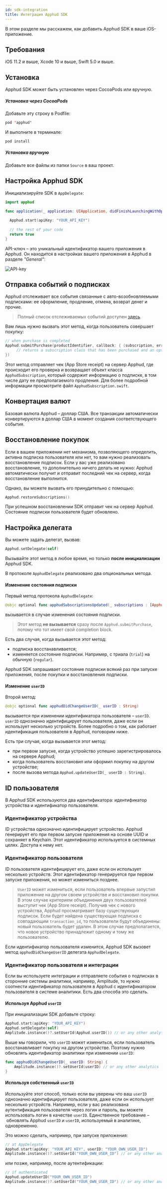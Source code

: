 ```yaml
---
id: sdk-integration
title: Интеграция Apphud SDK
---
```

В этом разделе мы расскажем, как добавить Apphud SDK в ваше iOS-приложение.

## Требования

iOS 11.2 и выше, Xcode 10 и выше, Swift 5.0 и выше.

## Установка

Apphud SDK может быть установлен через CocoaPods или вручную.

##### Установка через CocoaPods

Добавьте эту строку в Podfile:

```swift
pod 'apphud'
```

И выполните в терминале:

```swift
pod install
```

##### Установка вручную

Добавьте все файлы из папки `Source` в ваш проект.

## Настройка Apphud SDK

Инициализируйте SDK в `AppDelegate`:

```swift
import apphud

func application(_ application: UIApplication, didFinishLaunchingWithOptions launchOptions: [UIApplication.LaunchOptionsKey: Any]?) -> Bool {
	
  Apphud.start(apiKey: "YOUR_API_KEY")
  
  // the rest of your code
  return true
}
```

API-ключ – это уникальный идентификатор вашего приложения в Apphud. Он находится в настройках вашего приложения в Apphud в разделе *"General"*:

![API-key](assets/sdk-token.png)

## Отправка событий о подписках

Apphud отслеживает все события связанные с авто-возобновляемыми подписками: ее оформление, продление, отмена, возврат денег и прочие.

> Полный список отслеживаемых событий доступен [здесь](events.md).

Вам лишь нужно вызвать этот метод, когда пользователь совершает покупку:

```swift
// when purchase is completed
Apphud.submitPurchase(productIdentifier, callback: { (subscription, error) in
     // returns a subscription class that has been purchased and an optional error
})
```

Этот метод отправляет чек (App Store receipt) на сервер Apphud, где происходит его проверка и возвращает объект класса `ApphudSubscription`, который содержит информацию о подписке, в том числе дату ее предполагаемого продления. Для более подробной информации просмотрите файл `ApphudSubscription.swift`.

## Конвертация валют

Базовая валюта Apphud – доллар США. Все транзакции автоматически конвертируются в доллар США в момент создания соответствующего события.

## Восстановление покупок

Если в вашем приложении нет механизма, позволяющего определить, активна подписка пользователя или нет, то вам нужно реализовать восстановление подписок. Если у вас уже реализовано восстановление, то дополнительно ничего делать не нужно: Apphud автоматически получит и отправит последний чек на сервер, когда восстановление выполнится. 

Однако, вы можете вызвать его принудительно с помощью:

```swift
Apphud.restoreSubscriptions()
```

При успешном восстановлении SDK отправит чек на сервер Apphud. Состояние подписки пользователя будет обновлено.

## Настройка делегата

Вы можете задать делегат, вызвав:

```swift
Apphud.setDelegate(self)
```

Вызывайте этот метод в любое время, но только **после инициализации** Apphud SDK. 

В протоколе `ApphudDelegate` реализовано два опциональных метода.

#### Изменение состояния подписки

Первый метод протокола `ApphudDelegate`:

```swift
@objc optional func apphudSubscriptionsUpdated(_ subscriptions : [ApphudSubscription])
```

вызывается в случае изменения состояния подписки.

> Этот метод **не вызывается** сразу после `Apphud.submitPurchase`, потому что тот имеет свой completion block.

Есть два случая, когда вызывается этот метод:

* подписка восстанавливается;
* изменяется состояние подписки. Например, с триала (`trial`) на обычную (`regular`).

Apphud SDK запрашивает состояние подписки всякий раз при запуске приложения, после покупки и восстановления подписки.

#### Изменение `userID`

Второй метод:

```swift
@objc optional func apphudDidChangeUserID(_ userID : String)
```

вызывается при изменении идентификатора пользователя – `userID`. `userID` однозначно идентифицирует пользователя, даже если он использует несколько устройств. Более подробно о том, как работает идентификация пользователя в Apphud, поговорим ниже.

Есть три случая, когда вызывается этот метод:

* при первом запуске, когда устройство успешно зарегистрировалось на сервере Apphud;
* когда пользователь восстановил или оформил покупку на другом устройстве;
* после вызова метода `Apphud.updateUserID(_ userID : String)`.

## ID пользователя

В Apphud SDK используются два идентификатора: идентификатор устройства и идентификатор пользователя.

### Идентификатор устройства

ID устройства однозначно идентифицирует устройство. Apphud генерирует его при первом запуске приложения на основе UUID и сохраняет в Keychain. Этот идентификатор используется в системных целях. Доступа к нему нет.

### Идентификатор пользователя

ID пользователя идентифицирует его, даже если он использует несколько устройств. Этот идентификатор генерируется при первом запуске приложения, но может измениться позднее.

> `UserID` может измениться, если пользователь впервые запустил приложение на другом своем устройстве и восстановил покупки. В этом случае критерием объединения двух пользователей выступит чек (App Store receipt). Получив чек с нового устройства, Apphud просматривает базу существующих подписок. Если будет найдена существующая подписка с совпадающим `transaction_id`, то пользователи будут объединены: новый пользователь будет удален. В этом случае предполагается, что новое устройство принадлежит одному и тому же пользователю.

Если идентификатор пользователя изменится, Apphud SDK вызовет метод `apphudDidChangeUserID` делегата `ApphudDelegate`.

### Идентификатор пользователя и интеграции

Если вы используете интеграции и отправляете события о подписках в сторонние системы аналитики, например, Amplitude, то нужно соотнести идентификатор пользователя в Apphud с идентификатором пользователя в системе аналитики. Есть два способа это сделать.

#### Используя Apphud `userID`

При инициализации SDK добавьте строку:

```swift
Apphud.start(apiKey: "YOUR_API_KEY")
Apphud.setDelegate(self)
Amplitude.instance()?.setUserId(Apphud.userID()) // or any other analytics
```

Выше мы говорили, что `userID` может измениться, если пользователь восстанавливает покупку на другом устройстве. Поэтому нужно обновлять идентификатор аналитики при изменении `userID`:

```swift
func apphudDidChangeUserID(_ userID: String) {
	Amplitude.instance()?.setUserId(userID) // or any other analytics
}
```

#### Используя собственный `userID`

Используйте этот способ, только если вы уверены что ваш `userID` однозначно идентифицирует пользователя, даже если он использует несколько устройств. Например, если у вас реализована аутентификация пользователя через логин и пароль, вы можете использовать логин в качестве `userID`. Единственное требование – обновлять Apphud `userID` и `userID`, используемый в аналитике, одновременно.

Это можно сделать, например, при запуске приложения:

```swift
// at AppDelegate
Apphud.start(apiKey: "YOUR_API_KEY", userID: "YOUR_OWN_USER_ID")
Amplitude.instance()?.setUserId("YOUR_OWN_USER_ID") // or any other analytics
```

или позже, например, после аутентификации:

```swift
// if authenticated
Apphud.updateUserID("YOUR_OWN_USER_ID")
Amplitude.instance()?.setUserId("YOUR_OWN_USER_ID") // or any other analytics
```


